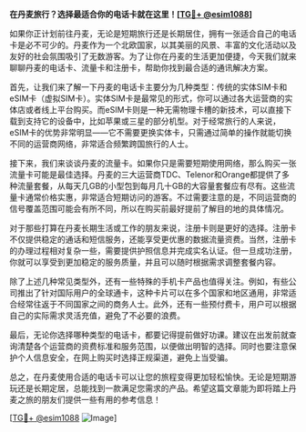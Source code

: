 **在丹麦旅行？选择最适合你的电话卡就在这里！[[TG💪+ @esim1088](https://t.me/s/esim1088)]**

如果你正计划前往丹麦，无论是短期旅行还是长期居住，拥有一张适合自己的电话卡是必不可少的。丹麦作为一个北欧国家，以其美丽的风景、丰富的文化活动以及友好的社会氛围吸引了无数游客。为了让你在丹麦的生活更加便捷，今天我们就来聊聊丹麦的电话卡、流量卡和注册卡，帮助你找到最合适的通讯解决方案。

首先，让我们来了解一下丹麦的电话卡主要分为几种类型：传统的实体SIM卡和eSIM卡（虚拟SIM卡）。实体SIM卡是最常见的形式，你可以通过各大运营商的实体店或者线上平台购买。而eSIM卡则是一种无需物理卡槽的新技术，可以直接下载到支持它的设备中，比如苹果或三星的部分机型。对于经常旅行的人来说，eSIM卡的优势非常明显——它不需要更换实体卡，只需通过简单的操作就能切换不同的运营商网络，非常适合频繁跨国旅行的人士。

接下来，我们来谈谈丹麦的流量卡。如果你只是需要短期使用网络，那么购买一张流量卡可能是最佳选择。丹麦的三大运营商TDC、Telenor和Orange都提供了多种流量套餐，从每天几GB的小型包到每月几十GB的大容量套餐应有尽有。这些流量卡通常价格实惠，非常适合短期访问的游客。不过需要注意的是，不同运营商的信号覆盖范围可能会有所不同，所以在购买前最好提前了解目的地的具体情况。

对于那些打算在丹麦长期生活或工作的朋友来说，注册卡则是更好的选择。注册卡不仅提供稳定的通话和短信服务，还能享受更优惠的数据流量资费。当然，注册卡的办理过程相对复杂一些，需要提供护照信息并完成实名认证。但一旦成功注册，你就可以享受到更加稳定的服务质量，并且可以随时根据需求调整套餐内容。

除了上述几种常见类型外，还有一些特殊的手机卡产品也值得关注。例如，有些公司推出了针对国际用户的全球通卡，这种卡片可以在多个国家和地区通用，非常适合经常往返于不同国家之间的商务人士。此外，还有一些预付费卡，用户可以根据自己的实际需求灵活充值，避免了不必要的浪费。

最后，无论你选择哪种类型的电话卡，都要记得提前做好功课。建议在出发前就查询清楚各个运营商的资费标准和服务范围，以便做出明智的选择。同时也要注意保护个人信息安全，在网上购买时选择正规渠道，避免上当受骗。

总之，在丹麦使用合适的电话卡可以让您的旅程变得更加轻松愉快。无论是短期游玩还是长期定居，总能找到一款满足您需求的产品。希望这篇文章能为即将踏上丹麦之旅的朋友们提供一些有用的参考信息！

[[TG💪+ @esim1088](https://t.me/s/esim1088) ![Image](https://i.postimg.cc/4NQfJmqS/Snipaste-2025-05-13-00-14-12.png)]